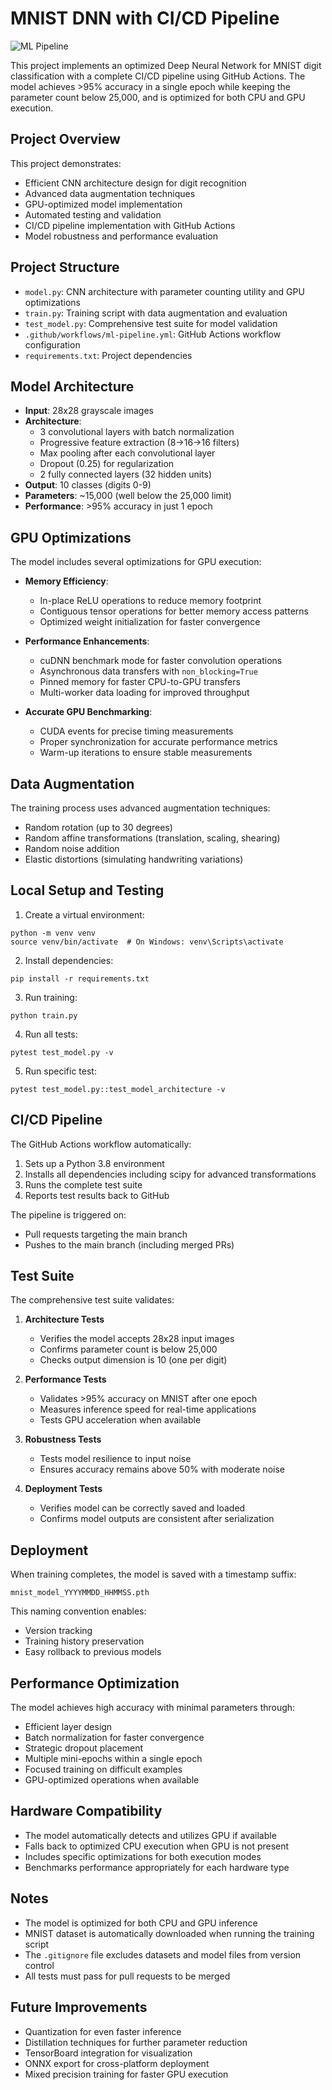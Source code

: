 # MNIST DNN with CI/CD Pipeline

![ML Pipeline](https://github.com/amhemanth/MINIST_workflow_setup/workflows/ML%20Pipeline/badge.svg)

This project implements an optimized Deep Neural Network for MNIST digit classification with a complete CI/CD pipeline using GitHub Actions. The model achieves >95% accuracy in a single epoch while keeping the parameter count below 25,000, and is optimized for both CPU and GPU execution.

## Project Overview

This project demonstrates:
- Efficient CNN architecture design for digit recognition
- Advanced data augmentation techniques
- GPU-optimized model implementation
- Automated testing and validation
- CI/CD pipeline implementation with GitHub Actions
- Model robustness and performance evaluation

## Project Structure
- `model.py`: CNN architecture with parameter counting utility and GPU optimizations
- `train.py`: Training script with data augmentation and evaluation
- `test_model.py`: Comprehensive test suite for model validation
- `.github/workflows/ml-pipeline.yml`: GitHub Actions workflow configuration
- `requirements.txt`: Project dependencies

## Model Architecture
- **Input**: 28x28 grayscale images
- **Architecture**: 
  - 3 convolutional layers with batch normalization
  - Progressive feature extraction (8→16→16 filters)
  - Max pooling after each convolutional layer
  - Dropout (0.25) for regularization
  - 2 fully connected layers (32 hidden units)
- **Output**: 10 classes (digits 0-9)
- **Parameters**: ~15,000 (well below the 25,000 limit)
- **Performance**: >95% accuracy in just 1 epoch

## GPU Optimizations

The model includes several optimizations for GPU execution:
- **Memory Efficiency**:
  - In-place ReLU operations to reduce memory footprint
  - Contiguous tensor operations for better memory access patterns
  - Optimized weight initialization for faster convergence

- **Performance Enhancements**:
  - cuDNN benchmark mode for faster convolution operations
  - Asynchronous data transfers with `non_blocking=True`
  - Pinned memory for faster CPU-to-GPU transfers
  - Multi-worker data loading for improved throughput

- **Accurate GPU Benchmarking**:
  - CUDA events for precise timing measurements
  - Proper synchronization for accurate performance metrics
  - Warm-up iterations to ensure stable measurements

## Data Augmentation
The training process uses advanced augmentation techniques:
- Random rotation (up to 30 degrees)
- Random affine transformations (translation, scaling, shearing)
- Random noise addition
- Elastic distortions (simulating handwriting variations)

## Local Setup and Testing

1. Create a virtual environment:
```
python -m venv venv
source venv/bin/activate  # On Windows: venv\Scripts\activate
```

2. Install dependencies:
```
pip install -r requirements.txt
```

3. Run training:
```
python train.py
```

4. Run all tests:
```
pytest test_model.py -v
```

5. Run specific test:
```
pytest test_model.py::test_model_architecture -v
```

## CI/CD Pipeline

The GitHub Actions workflow automatically:
1. Sets up a Python 3.8 environment
2. Installs all dependencies including scipy for advanced transformations
3. Runs the complete test suite
4. Reports test results back to GitHub

The pipeline is triggered on:
- Pull requests targeting the main branch
- Pushes to the main branch (including merged PRs)

## Test Suite
The comprehensive test suite validates:

1. **Architecture Tests**
   - Verifies the model accepts 28x28 input images
   - Confirms parameter count is below 25,000
   - Checks output dimension is 10 (one per digit)

2. **Performance Tests**
   - Validates >95% accuracy on MNIST after one epoch
   - Measures inference speed for real-time applications
   - Tests GPU acceleration when available

3. **Robustness Tests**
   - Tests model resilience to input noise
   - Ensures accuracy remains above 50% with moderate noise

4. **Deployment Tests**
   - Verifies model can be correctly saved and loaded
   - Confirms model outputs are consistent after serialization

## Deployment
When training completes, the model is saved with a timestamp suffix:
```
mnist_model_YYYYMMDD_HHMMSS.pth
```

This naming convention enables:
- Version tracking
- Training history preservation
- Easy rollback to previous models

## Performance Optimization
The model achieves high accuracy with minimal parameters through:
- Efficient layer design
- Batch normalization for faster convergence
- Strategic dropout placement
- Multiple mini-epochs within a single epoch
- Focused training on difficult examples
- GPU-optimized operations when available

## Hardware Compatibility
- The model automatically detects and utilizes GPU if available
- Falls back to optimized CPU execution when GPU is not present
- Includes specific optimizations for both execution modes
- Benchmarks performance appropriately for each hardware type

## Notes
- The model is optimized for both CPU and GPU inference
- MNIST dataset is automatically downloaded when running the training script
- The `.gitignore` file excludes datasets and model files from version control
- All tests must pass for pull requests to be merged

## Future Improvements
- Quantization for even faster inference
- Distillation techniques for further parameter reduction
- TensorBoard integration for visualization
- ONNX export for cross-platform deployment
- Mixed precision training for faster GPU execution
